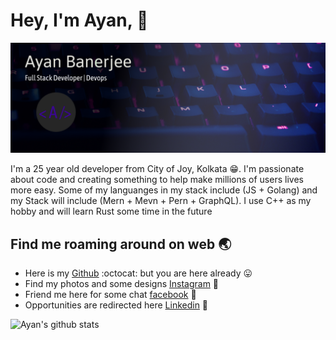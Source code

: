 # Hey, I'm Ayan, :wave:

![Banner Ayan](https://github.com/Ayanrocks/Ayanrocks/blob/master/ghbanner.png)

<p>I'm a 25 year old developer from City of Joy, Kolkata &#128513;. I'm passionate about code and creating something to help make millions of users lives more easy. Some of my languanges in my stack include (JS + Golang) and my Stack will include (Mern + Mevn + Pern + GraphQL). I use C++ as my hobby and will learn Rust some time in the future</p>

## Find me roaming around on web :earth_asia:
 * Here is my [Github](https://github.com/Ayanrocks) :octocat: but you are here already :stuck_out_tongue:	
 * Find my photos and some designs [Instagram](https://www.instagram.com/ayanrocks5/) :art:	
 * Friend me here for some chat [facebook](https://www.facebook.com/ayan.banerjee.378) :beers:		
 * Opportunities are redirected here [Linkedin](https://www.linkedin.com/in/ayanbanerjee21/) :star2:

![Ayan's github stats](https://github-readme-stats.vercel.app/api?username=Ayanrocks&show_icons=true&theme=radical)
